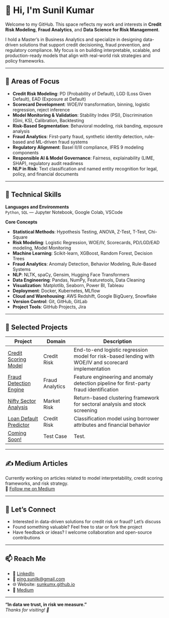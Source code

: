 # 👋 Hi, I'm Sunil Kumar

Welcome to my GitHub. This space reflects my work and interests in **Credit Risk Modeling**, **Fraud Analytics**, and **Data Science for Risk Management**.

I hold a Master’s in Business Analytics and specialize in designing data-driven solutions that support credit decisioning, fraud prevention, and regulatory compliance. My focus is on building interpretable, scalable, and production-ready models that align with real-world risk strategies and policy frameworks.

---

## 🎯 Areas of Focus

- **Credit Risk Modeling**: PD (Probability of Default), LGD (Loss Given Default), EAD (Exposure at Default)  
- **Scorecard Development**: WOE/IV transformation, binning, logistic regression, reject inference  
- **Model Monitoring & Validation**: Stability Index (PSI), Discrimination (Gini, KS), Calibration, Backtesting  
- **Risk-Based Segmentation**: Behavioral modeling, risk banding, exposure analysis  
- **Fraud Analytics**: First-party fraud, synthetic identity detection, rule-based and ML-driven fraud systems  
- **Regulatory Alignment**: Basel II/III compliance, IFRS 9 modeling components  
- **Responsible AI & Model Governance**: Fairness, explainability (LIME, SHAP), regulatory audit readiness  
- **NLP in Risk**: Text classification and named entity recognition for legal, policy, and financial documents

---

## 🧰 Technical Skills

**Languages and Environments**  
`Python`, `SQL` — Jupyter Notebook, Google Colab, VSCode

**Core Concepts**  
- **Statistical Methods**: Hypothesis Testing, ANOVA, Z-Test, T-Test, Chi-Square  
- **Risk Modeling**: Logistic Regression, WOE/IV, Scorecards, PD/LGD/EAD modeling, Model Monitoring  
- **Machine Learning**: Scikit-learn, XGBoost, Random Forest, Decision Trees  
- **Fraud Analytics**: Anomaly Detection, Behavior Modeling, Rule-Based Systems  
- **NLP**: NLTK, spaCy, Gensim, Hugging Face Transformers  
- **Data Engineering**: Pandas, NumPy, Featuretools, Data Cleaning  
- **Visualization**: Matplotlib, Seaborn, Power BI, Tableau  
- **Deployment**: Docker, Kubernetes, MLflow  
- **Cloud and Warehousing**: AWS Redshift, Google BigQuery, Snowflake  
- **Version Control**: Git, GitHub, GitLab  
- **Project Tools**: GitHub Projects, Jira

---

## 📂 Selected Projects

| Project | Domain | Description |
|--------|--------|-------------|
| [Credit Scoring Model](https://github.com/sunkumx/) | Credit Risk | End-to-end logistic regression model for risk-based lending with WOE/IV and scorecard implementation |
| [Fraud Detection Engine](https://github.com/sunkumx/) | Fraud Analytics | Feature engineering and anomaly detection pipeline for first-party fraud identification |
| [Nifty Sector Analysis](https://github.com/sunkumx/) | Market Risk | Return-based clustering framework for sectoral analysis and stock screening |
| [Loan Default Predictor](https://github.com/sunkumx/) | Credit Risk | Classification model using borrower attributes and financial behavior |
| [Coming Soon!](https://github.com/sunkumx/)| Test Case | Test.|


---

## ✍️ Medium Articles

Currently working on articles related to model interpretability, credit scoring frameworks, and risk strategy.  
📖 [Follow me on Medium](https://medium.com/@sunkumx)

---

## 🤝 Let’s Connect

- Interested in data-driven solutions for credit risk or fraud? Let’s discuss  
- Found something valuable? Feel free to star or fork the project  
- Have feedback or ideas? I welcome collaboration and open-source contributions  

---

## 📫 Reach Me

- 🔗 [LinkedIn](https://www.linkedin.com/in/sunkumx)  
- 📧 ping.sunilk@gmail.com
- 🌐 Website: [sunkumx.github.io](https://sunkumx.github.io/)
- 📰 [Medium](https://medium.com/@sunkumx)

---

**“In data we trust, in risk we measure.”**  
*Thanks for visiting! 🚀*
